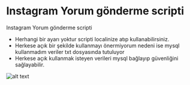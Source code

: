 # Instagram Yorum gönderme scripti

Instagram Yorum gönderme scripti

- Herhangi bir ayarı yoktur scripti localinize atıp kullanabilirsiniz.
- Herkese açık bir şekilde kullanmayı önermiyorum nedeni ise mysql kullanmadım veriler txt dosyasında tutuluyor 
- Herkese açık kullanmak isteyen verileri mysql bağlayıp güvenliğini sağlayabilir.


![alt text](https://i.hizliresim.com/1KCNmc.png)
